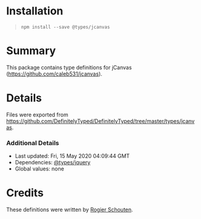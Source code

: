 # Installation
> `npm install --save @types/jcanvas`

# Summary
This package contains type definitions for jCanvas (https://github.com/caleb531/jcanvas).

# Details
Files were exported from https://github.com/DefinitelyTyped/DefinitelyTyped/tree/master/types/jcanvas.

### Additional Details
 * Last updated: Fri, 15 May 2020 04:09:44 GMT
 * Dependencies: [@types/jquery](https://npmjs.com/package/@types/jquery)
 * Global values: none

# Credits
These definitions were written by [Rogier Schouten](https://github.com/rogierschouten).
